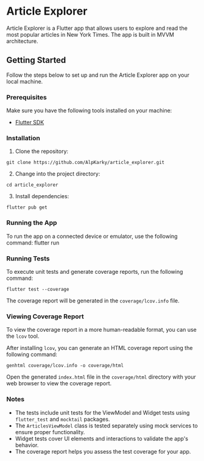 # Article Explorer

Article Explorer is a Flutter app that allows users to explore and read the most popular articles in New York Times. The app is built in MVVM architecture.

## Getting Started

Follow the steps below to set up and run the Article Explorer app on your local machine.

### Prerequisites

Make sure you have the following tools installed on your machine:

- [Flutter SDK](https://flutter.dev/docs/get-started/install)

### Installation

1. Clone the repository:
   
`git clone https://github.com/AlpKarky/article_explorer.git`

2. Change into the project directory:
   
`cd article_explorer`

3. Install dependencies:
   
`flutter pub get`

### Running the App

To run the app on a connected device or emulator, use the following command:
flutter run

### Running Tests

To execute unit tests and generate coverage reports, run the following command:

`flutter test --coverage`

The coverage report will be generated in the `coverage/lcov.info` file.

### Viewing Coverage Report

To view the coverage report in a more human-readable format, you can use the `lcov` tool.

After installing `lcov`, you can generate an HTML coverage report using the following command:

`genhtml coverage/lcov.info -o coverage/html`

Open the generated `index.html` file in the `coverage/html` directory with your web browser to view the coverage report.

### Notes

- The tests include unit tests for the ViewModel and Widget tests using `flutter_test` and `mocktail` packages.
- The `ArticlesViewModel` class is tested separately using mock services to ensure proper functionality.
- Widget tests cover UI elements and interactions to validate the app's behavior.
- The coverage report helps you assess the test coverage for your app.
